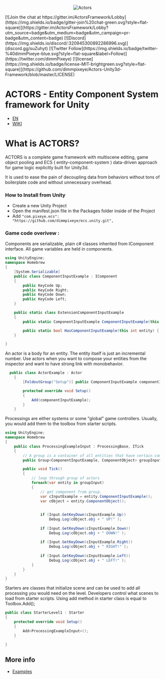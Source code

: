<p align="center">
    <img src="http://raw.pixeye.games/logo_framework.png" alt="Actors">
</p>
[![Join the chat at https://gitter.im/ActorsFramework/Lobby](https://img.shields.io/badge/gitter-join%20chat-green.svg?style=flat-square)](https://gitter.im/ActorsFramework/Lobby?utm_source=badge&utm_medium=badge&utm_campaign=pr-badge&utm_content=badge)
[![Discord](https://img.shields.io/discord/:320945300892286996.svg)](discord.gg/suZuhyt)
[![Twitter Follow](https://img.shields.io/badge/twitter-%40dimmPixeye-blue.svg?style=flat-square&label=Follow)](https://twitter.com/dimmPixeye)
[![license](https://img.shields.io/badge/license-MIT-brightgreen.svg?style=flat-square)](https://github.com/dimmpixeye/Actors-Unity3d-Framework/blob/master/LICENSE)

# ACTORS - Entity Component System framework for Unity
* [EN](https://github.com/dimmpixeye/Actors-Unity3d-Framework/blob/Actor2.0/README.md)
* [WIKI](https://github.com/dimmpixeye/Actors-Unity3d-Framework/wiki)

# What is ACTORS? 
ACTORS is a complete game framework with multiscene editing, game object pooling and ECS ( entity-component-system ) data-driven approach for game logic explicitly built for Unity3d. 

It is used to ease the pain of decoupling data from behaviors without tons of boilerplate code and without unnecessary overhead.

### How to Install from Unity
* Create a new Unity Project
* Open the manifest.json file in the Packages folder inside of the Project
* Add ```"com.pixeye.ecs": "https://github.com/dimmpixeye/ecs.unity.git",```

### Game code overivew :

Components are serializable, plain c# classes inherited from IComponent interface. All game variables are held in components.
```csharp
using UnityEngine;
namespace Homebrew
{
    [System.Serializable]
    public class ComponentInputExample : IComponent
    {
        public KeyCode Up;
        public KeyCode Right;
        public KeyCode Down;
        public KeyCode Left;
    }

	public static class ExtensionComponentInputExample
	{
		public static ComponentInputExample ComponentInputExample(this int entity) { return Storage<ComponentInputExample>.Instance.components[entity]; }

		public static bool HasComponentInputExample(this int entity) { return Storage<ComponentInputExample>.Instance.HasComponent(entity); }
	}

}
```
An actor is a body for an entity. The entity itself is just an incremental number. Use actors when you want to compose your entities from the inspector and want to have strong link with monobehavior.

```csharp
  public class ActorExample : Actor
    {
        [FoldoutGroup("Setup")] public ComponentInputExample componentInputExample;

        protected override void Setup()
        {
            Add(componentInputExample);   
        }
    }
```
Processings are either systems or some "global" game controllers. 
Usually, you would add them to the toolbox from starter scripts.

```csharp
using UnityEngine;
namespace Homebrew
{
    public class ProcessingExampleInput : ProcessingBase, ITick
    {
        // A group is a container of all entities that have certain components.
        public Group<ComponentInputExample, ComponentObject> groupInput;

        public void Tick()
        {
            // loop through group of actors
            foreach(var entity in groupInput)
            {
                // get component from group.
                var cInputExample = entity.ComponentInputExample();
                var cObject = entity.ComponentObject();
                
                
                if (Input.GetKeyDown(cInputExample.Up))
                    Debug.Log(cObject.obj + " UP!" );
                 
                if (Input.GetKeyDown(cInputExample.Down))
                    Debug.Log(cObject.obj + " DOWN!" );
                 
                if (Input.GetKeyDown(cInputExample.Right))
                    Debug.Log(cObject.obj + " RIGHT!" );
                 
                if (Input.GetKeyDown(cInputExample.Left))
                    Debug.Log(cObject.obj + " LEFT!" );
            }
        }
    }
}
```

Starters are classes that initialize scene and can be used to add all processing you would need on the level. Developers control what scenes to load from starter scripts. Using add method in starter class is equal to Toolbox.Add<T>();
 
```csharp
public class StarterLevel1 : Starter
{
    protected override void Setup()
    {
        Add<ProcessingExampleInput>();
    }

}
```

## More info
* [Examples](https://github.com/dimmpixeye/ecs-Examples)
 
